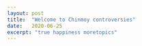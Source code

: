 ```yaml
---
layout: post
title:  "Welcome to Chinmoy controversies"
date:   2020-06-25
excerpt: "true happiness moretopics"
---
```

